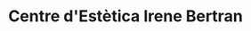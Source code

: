 ---
title: "Centre d'Estètica Irene Bertran"
url: /lleida/centre-destetica-irene-bertran/
shop: Kosmetik
---
